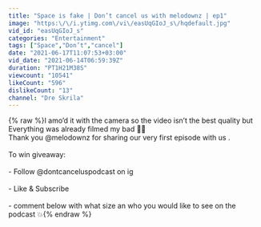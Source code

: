 ```yaml
---
title: "Space is fake | Don’t cancel us with melodownz | ep1"
image: "https:\/\/i.ytimg.com\/vi\/easUqGIoJ_s\/hqdefault.jpg"
vid_id: "easUqGIoJ_s"
categories: "Entertainment"
tags: ["Space","Don’t","cancel"]
date: "2021-06-17T11:07:53+03:00"
vid_date: "2021-06-14T06:59:39Z"
duration: "PT1H21M38S"
viewcount: "10541"
likeCount: "596"
dislikeCount: "13"
channel: "Dre Skrila"
---
```

{% raw %}I amo’d it with the camera so the video isn’t the best quality but Everything was already filmed my bad 🤦‍♂️<br />Thank you  @melodownz for sharing our very first episode with us .<br /><br />To win giveaway:<br /><br />- Follow @dontcanceluspodcast on ig<br /><br />- Like &amp; Subscribe <br /><br />- comment below with what size an who you would like to see on the podcast 💥{% endraw %}
